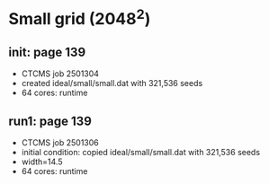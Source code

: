 # Small grid (2048<sup>2</sup>)

## init: page 139
* CTCMS job 2501304
* created ideal/small/small.dat with 321,536 seeds
* 64 cores: runtime 

## run1: page 139
* CTCMS job 2501306
* initial condition: copied ideal/small/small.dat with 321,536 seeds
* width=14.5
* 64 cores: runtime

